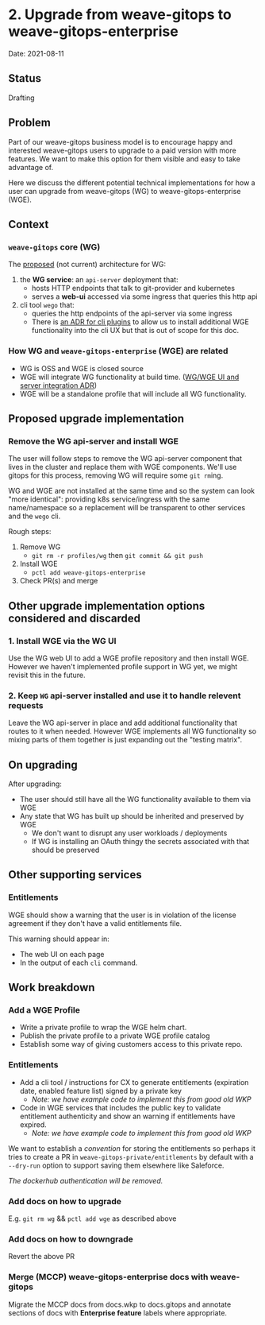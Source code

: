 # 2. Upgrade from weave-gitops to weave-gitops-enterprise

Date: 2021-08-11

## Status

Drafting

## Problem

Part of our weave-gitops business model is to encourage happy and interested weave-gitops users to upgrade to a paid version with more features. We want to make this option for them visible and easy to take advantage of.

Here we discuss the different potential technical implementations for how a user can upgrade from weave-gitops (WG) to weave-gitops-enterprise (WGE).

## Context

### `weave-gitops` core (WG)

The [proposed](https://github.com/weaveworks/weave-gitops/pull/590) (not current) architecture for WG:

1. the **WG service**: an `api-server` deployment that:
   - hosts HTTP endpoints that talk to git-provider and kubernetes
   - serves a **web-ui** accessed via some ingress that queries this http api
2. cli tool `wego` that:
   - queries the http endpoints of the api-server via some ingress
   - There is [an ADR for cli plugins](https://github.com/weaveworks/weave-gitops-private/pull/31/files) to allow us to install additional WGE functionality into the cli UX but that is out of scope for this doc.

### How WG and `weave-gitops-enterprise` (WGE) are related

- WG is OSS and WGE is closed source
- WGE will integrate WG functionality at build time. ([WG/WGE UI and server integration ADR](https://github.com/weaveworks/weave-gitops/pull/600))
- WGE will be a standalone profile that will include all WG functionality.

## Proposed upgrade implementation

### Remove the WG api-server and install WGE

The user will follow steps to remove the WG api-server component that lives in the cluster and replace them with WGE components. We'll use gitops for this process, removing WG will require some `git rm`ing.

WG and WGE are not installed at the same time and so the system can look "more identical": providing k8s service/ingress with the same name/namespace so a replacement will be transparent to other services and the `wego` cli.

Rough steps:

1. Remove WG
   - `git rm -r profiles/wg` then `git commit && git push`
2. Install WGE
   - `pctl add weave-gitops-enterprise`
3. Check PR(s) and merge

## Other upgrade implementation options considered and discarded

### 1. Install WGE via the WG UI

Use the WG web UI to add a WGE profile repository and then install WGE. However we haven't implemented profile support in WG yet, we might revisit this in the future.

### 2. Keep `WG` api-server installed and use it to handle relevent requests

Leave the WG api-server in place and add additional functionality that routes to it when needed. However WGE implements all WG functionality so mixing parts of them together is just expanding out the "testing matrix".

## On upgrading

After upgrading:

- The user should still have all the WG functionality available to them via WGE
- Any state that WG has built up should be inherited and preserved by WGE
  - We don't want to disrupt any user workloads / deployments
  - If WG is installing an OAuth thingy the secrets associated with that should be preserved

## Other supporting services

### Entitlements

WGE should show a warning that the user is in violation of the license agreement if they don't have a valid entitlements file.

This warning should appear in:

- The web UI on each page
- In the output of each `cli` command.

## Work breakdown

### Add a WGE Profile

- Write a private profile to wrap the WGE helm chart.
- Publish the private profile to a private WGE profile catalog
- Establish some way of giving customers access to this private repo.

### Entitlements

- Add a cli tool / instructions for CX to generate entitlements (expiration date, enabled feature list) signed by a private key
  - _Note: we have example code to implement this from good old WKP_
- Code in WGE services that includes the public key to validate entitlement authenticity and show an warning if entitlements have expired.
  - _Note: we have example code to implement this from good old WKP_

We want to establish a _convention_ for storing the entitlements so perhaps it tries to create a PR in `weave-gitops-private/entitlements` by default with a `--dry-run` option to support saving them elsewhere like Saleforce.

_The dockerhub authentication will be removed._

### Add docs on how to upgrade

E.g. `git rm wg` && `pctl add wge` as described above

### Add docs on how to downgrade

Revert the above PR

### Merge (MCCP) weave-gitops-enterprise docs with weave-gitops

Migrate the MCCP docs from docs.wkp to docs.gitops and annotate sections of docs with **Enterprise feature** labels where appropriate.
